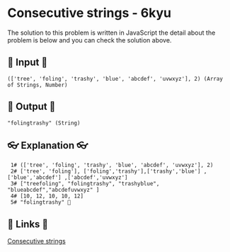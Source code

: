 # Consecutive strings - 6kyu

The solution to this problem is written in JavaScript the detail about the problem is below and you can check the solution above.

## 🥚 Input 🥚

```
(['tree', 'foling', 'trashy', 'blue', 'abcdef', 'uvwxyz'], 2) (Array of Strings, Number)
```

## 🐣 Output 🐣

```
"folingtrashy" (String)
```

## 👓 Explanation 👓

```
 1# (['tree', 'foling', 'trashy', 'blue', 'abcdef', 'uvwxyz'], 2)
 2# ['tree', 'foling'], ['foling','trashy'],['trashy','blue'] ,['blue','abcdef'] ,['abcdef','uvwxyz']
 3# ["treefoling", "folingtrashy", "trashyblue", "blueabcdef","abcdefuvwxyz" ]
 4# [10, 12, 10, 10, 12]
 5# "folingtrashy" 🎉
```

## 🔗 Links 🔗

[Consecutive strings](https://www.codewars.com/kata/56a5d994ac971f1ac500003e)
